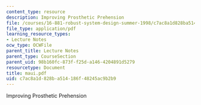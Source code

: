 ```yaml
---
content_type: resource
description: Improving Prosthetic Prehension
file: /courses/16-881-robust-system-design-summer-1998/c7ac8a1d828ba514186f48245ac9b2b9_maui.pdf
file_type: application/pdf
learning_resource_types:
- Lecture Notes
ocw_type: OCWFile
parent_title: Lecture Notes
parent_type: CourseSection
parent_uid: 98b160fc-873f-f25d-a146-4204891d5279
resourcetype: Document
title: maui.pdf
uid: c7ac8a1d-828b-a514-186f-48245ac9b2b9
---
```

Improving Prosthetic Prehension


